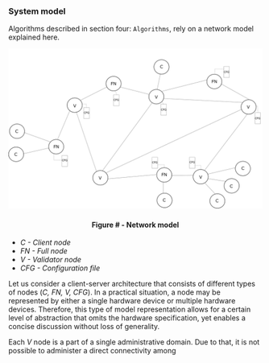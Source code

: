 ### System model

Algorithms described in section four: `Algorithms`, rely on a network model explained here.



![](https://github.com/lukamiletic95/papers/blob/master/images/fig1.png)
<div align='center'> 
	<h4>Figure # - Network model</h4>
</div>

* *C - Client node*
* *FN - Full node*
* *V - Validator node*
* *CFG - Configuration file*

Let us consider a client-server architecture that consists of different types of nodes (*C, FN, V, CFG*). In a practical situation, a node may be represented by either a single hardware device or multiple hardware devices. Therefore, this type of model representation allows for a certain level of abstraction that omits the hardware specification, yet enables a concise discussion without loss of generality.

Each *V* node is a part of a single administrative domain. Due to that, it is not possible to administer a direct connectivity among 
<!--stackedit_data:
eyJoaXN0b3J5IjpbMTYxNTA5MTA5Niw4MzU1OTYyMDAsMzE0Mz
UxNTQwLDE2OTQ0NjAyNjcsNTI3ODI0OTU2LC05MTA1NDc1NzAs
NjAwNTY4OTYxLC0xMDU4NjE5MDczLDQ3MjEwNDk5MywxMTE1OD
czNzMzLC0xMTA3Mzc4NjAwLDQ3MDg3NjYzLC0xMjM4MDk1Mzk2
LDk2MDEwNDM4OF19
-->